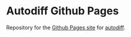 # Autodiff Github Pages

Repository for the [Github Pages site](https://autodiff.github.io/) for [autodiff](https://github.com/awf/autodiff/).
